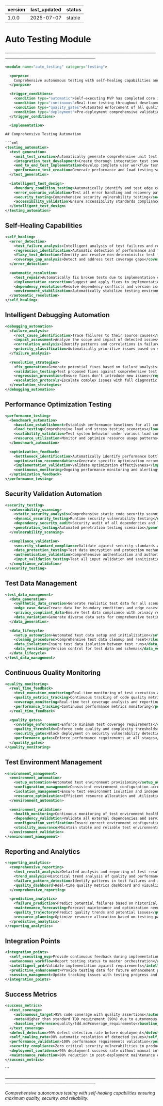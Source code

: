 | version | last_updated | status |
|---------|--------------|--------|
| 1.0.0   | 2025-07-07   | stable |

# Auto Testing Module

────────────────────────────────────────────────────────────────────────────────

```xml
<module name="auto_testing" category="testing">
  
  <purpose>
    Comprehensive autonomous testing with self-healing capabilities and intelligent debugging automation
  </purpose>
  
  <trigger_conditions>
    <condition type="automatic">Self-executing MVP has completed core implementation</condition>
    <condition type="continuous">Real-time testing throughout development process</condition>
    <condition type="quality_gates">Automated enforcement of all quality standards</condition>
    <condition type="deployment">Pre-deployment comprehensive validation</condition>
  </trigger_conditions>
  
  <implementation>

## Comprehensive Testing Automation

```xml
<testing_automation>
  <test_generation>
    <unit_test_creation>Automatically generate comprehensive unit test suites</unit_test_creation>
    <integration_test_development>Create thorough integration test coverage</integration_test_development>
    <end_to_end_test_implementation>Develop complete user workflow testing</end_to_end_test_implementation>
    <performance_test_creation>Generate performance and load testing scenarios</performance_test_creation>
  </test_generation>
  
  <intelligent_test_design>
    <boundary_condition_testing>Automatically identify and test edge cases</boundary_condition_testing>
    <error_scenario_validation>Test all error handling and recovery paths</error_scenario_validation>
    <security_testing>Comprehensive security vulnerability testing</security_testing>
    <accessibility_validation>Ensure accessibility standards compliance</accessibility_validation>
  </intelligent_test_design>
</testing_automation>
```

## Self-Healing Capabilities

```xml
<self_healing>
  <error_detection>
    <test_failure_analysis>Intelligent analysis of test failures and root causes</test_failure_analysis>
    <regression_identification>Automatic detection of performance and functional regressions</regression_identification>
    <flaky_test_detection>Identify and resolve non-deterministic test failures</flaky_test_detection>
    <coverage_gap_analysis>Detect and address test coverage gaps</coverage_gap_analysis>
  </error_detection>
  
  <automatic_resolution>
    <test_repair>Automatically fix broken tests due to implementation changes</test_repair>
    <implementation_correction>Suggest and apply fixes to implementation code</implementation_correction>
    <dependency_resolution>Resolve dependency conflicts and version issues</dependency_resolution>
    <environment_stabilization>Automatically stabilize testing environments</environment_stabilization>
  </automatic_resolution>
</self_healing>
```

## Intelligent Debugging Automation

```xml
<debugging_automation>
  <failure_analysis>
    <root_cause_identification>Trace failures to their source causes</root_cause_identification>
    <impact_assessment>Analyze the scope and impact of detected issues</impact_assessment>
    <correlation_analysis>Identify patterns and correlations in failures</correlation_analysis>
    <priority_classification>Automatically prioritize issues based on severity</priority_classification>
  </failure_analysis>
  
  <resolution_strategies>
    <fix_generation>Generate potential fixes based on failure analysis</fix_generation>
    <validation_testing>Test proposed fixes against comprehensive test suites</validation_testing>
    <regression_prevention>Ensure fixes don't introduce new issues</regression_prevention>
    <escalation_protocols>Escalate complex issues with full diagnostic context</escalation_protocols>
  </resolution_strategies>
</debugging_automation>
```

## Performance Optimization Testing

```xml
<performance_testing>
  <benchmark_automation>
    <baseline_establishment>Establish performance baselines for all components</baseline_establishment>
    <load_testing>Comprehensive load and stress testing scenarios</load_testing>
    <scalability_validation>Test system behavior under various load conditions</scalability_validation>
    <resource_utilization>Monitor and optimize resource usage patterns</resource_utilization>
  </benchmark_automation>
  
  <optimization_feedback>
    <bottleneck_identification>Automatically identify performance bottlenecks</bottleneck_identification>
    <optimization_recommendations>Generate specific optimization recommendations</optimization_recommendations>
    <implementation_validation>Validate optimization effectiveness</implementation_validation>
    <continuous_monitoring>Ongoing performance monitoring and alerting</continuous_monitoring>
  </optimization_feedback>
</performance_testing>
```

## Security Validation Automation

```xml
<security_testing>
  <vulnerability_scanning>
    <static_security_analysis>Comprehensive static code security scanning</static_security_analysis>
    <dynamic_security_testing>Runtime security vulnerability testing</dynamic_security_testing>
    <dependency_security_audit>Security audit of all dependencies and libraries</dependency_security_audit>
    <penetration_testing>Automated penetration testing scenarios</penetration_testing>
  </vulnerability_scanning>
  
  <compliance_validation>
    <security_standard_compliance>Validate against security standards and frameworks</security_standard_compliance>
    <data_protection_testing>Test data encryption and protection mechanisms</data_protection_testing>
    <authentication_validation>Comprehensive authentication and authorization testing</authentication_validation>
    <input_validation_testing>Test all input validation and sanitization</input_validation_testing>
  </compliance_validation>
</security_testing>
```

## Test Data Management

```xml
<test_data_management>
  <data_generation>
    <synthetic_data_creation>Generate realistic test data for all scenarios</synthetic_data_creation>
    <edge_case_data>Create data for boundary conditions and edge cases</edge_case_data>
    <privacy_compliant_data>Ensure test data compliance with privacy regulations</privacy_compliant_data>
    <data_variation>Generate diverse data sets for comprehensive testing</data_variation>
  </data_generation>
  
  <data_lifecycle>
    <setup_automation>Automated test data setup and initialization</setup_automation>
    <cleanup_procedures>Comprehensive test data cleanup and reset</cleanup_procedures>
    <data_isolation>Ensure test data isolation between test runs</data_isolation>
    <data_versioning>Version control for test data and schemas</data_versioning>
  </data_lifecycle>
</test_data_management>
```

## Continuous Quality Monitoring

```xml
<quality_monitoring>
  <real_time_feedback>
    <test_execution_monitoring>Real-time monitoring of test execution and results</test_execution_monitoring>
    <quality_metrics_tracking>Continuous tracking of code quality metrics</quality_metrics_tracking>
    <coverage_monitoring>Real-time test coverage analysis and reporting</coverage_monitoring>
    <performance_tracking>Continuous performance metrics monitoring</performance_tracking>
  </real_time_feedback>
  
  <quality_gates>
    <coverage_enforcement>Enforce minimum test coverage requirements</coverage_enforcement>
    <quality_thresholds>Enforce code quality and complexity thresholds</quality_thresholds>
    <security_gates>Block deployment on security vulnerability detection</security_gates>
    <performance_gates>Enforce performance requirements at all stages</performance_gates>
  </quality_gates>
</quality_monitoring>
```

## Test Environment Management

```xml
<environment_management>
  <environment_automation>
    <setup_automation>Automated test environment provisioning</setup_automation>
    <configuration_management>Consistent environment configuration across test stages</configuration_management>
    <isolation_management>Ensure test environment isolation and independence</isolation_management>
    <resource_optimization>Efficient resource allocation and utilization</resource_optimization>
  </environment_automation>
  
  <environment_validation>
    <health_monitoring>Continuous monitoring of test environment health</health_monitoring>
    <dependency_validation>Validate all external dependencies and services</dependency_validation>
    <configuration_verification>Ensure correct environment configuration</configuration_verification>
    <stability_assurance>Maintain stable and reliable test environments</stability_assurance>
  </environment_validation>
</environment_management>
```

## Reporting and Analytics

```xml
<reporting_analytics>
  <comprehensive_reporting>
    <test_result_analysis>Detailed analysis and reporting of test results</test_result_analysis>
    <trend_analysis>Historical trend analysis of quality and performance metrics</trend_analysis>
    <failure_pattern_detection>Identify patterns in test failures and issues</failure_pattern_detection>
    <quality_dashboard>Real-time quality metrics dashboard and visualization</quality_dashboard>
  </comprehensive_reporting>
  
  <predictive_analytics>
    <failure_prediction>Predict potential failures based on historical data</failure_prediction>
    <maintenance_forecasting>Forecast maintenance and optimization needs</maintenance_forecasting>
    <quality_trajectory>Predict quality trends and potential issues</quality_trajectory>
    <resource_planning>Optimize resource allocation based on testing patterns</resource_planning>
  </predictive_analytics>
</reporting_analytics>
```

## Integration Points

```xml
<integration_points>
  <self_executing_mvp>Provide continuous feedback during implementation</self_executing_mvp>
  <autonomous_workflow>Report testing status to master orchestration</autonomous_workflow>
  <intelligent_prd>Validate implementation against requirements</intelligent_prd>
  <predictive_enhancement>Provide testing data for future enhancement planning</predictive_enhancement>
  <session_management>Update tracking issues with testing progress and results</session_management>
</integration_points>
```

## Success Metrics

```xml
<success_metrics>
  <test_coverage>
    <autonomous_target>95% code coverage with quality assertions</autonomous_target>
    <note>Higher than standard TDD requirement (90%) due to autonomous operation</note>
    <baseline_reference>quality/tdd.md#coverage_requirements</baseline_reference>
  </test_coverage>
  <defect_detection>99% defect detection rate before deployment</defect_detection>
  <self_healing_rate>90% automatic resolution of detected issues</self_healing_rate>
  <performance_validation>100% performance requirements validation</performance_validation>
  <security_compliance>Zero critical security vulnerabilities in production</security_compliance>
  <deployment_confidence>95% deployment success rate without manual intervention</deployment_confidence>
  <maintenance_reduction>80% reduction in post-deployment maintenance overhead</maintenance_reduction>
</success_metrics>
```

  </implementation>
  
</module>
```

────────────────────────────────────────────────────────────────────────────────

*Comprehensive autonomous testing with self-healing capabilities ensuring maximum quality, security, and reliability.*